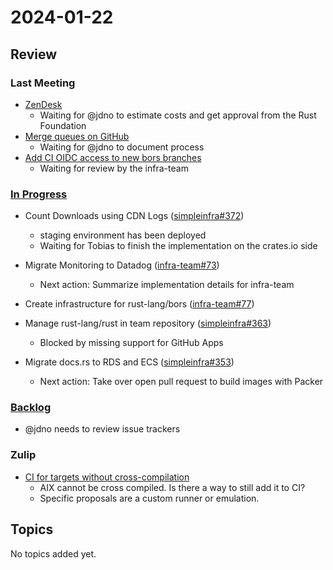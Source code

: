 # 2024-01-22

## Review

### Last Meeting

- [ZenDesk](https://rust-lang.zulipchat.com/#narrow/stream/242791-t-infra/topic/ZenDesk)
  - Waiting for @jdno to estimate costs and get approval from the Rust Foundation
- [Merge queues on GitHub](https://rust-lang.zulipchat.com/#narrow/stream/242791-t-infra/topic/merge.20queue.20for.20miri-test-libstd.3F)
  - Waiting for @jdno to document process
- [Add CI OIDC access to new bors branches](https://github.com/rust-lang/simpleinfra/pull/355)
  - Waiting for review by the infra-team

### [In Progress](https://github.com/orgs/rust-lang/projects/24/views/1)

- Count Downloads using CDN Logs ([simpleinfra#372](https://github.com/rust-lang/simpleinfra/issues/372))

  - staging environment has been deployed
  - Waiting for Tobias to finish the implementation on the crates.io side

- Migrate Monitoring to Datadog ([infra-team#73](https://github.com/rust-lang/infra-team/issues/73))

  - Next action: Summarize implementation details for infra-team

- Create infrastructure for rust-lang/bors ([infra-team#77](https://github.com/rust-lang/infra-team/issues/77))

- Manage rust-lang/rust in team repository ([simpleinfra#363](https://github.com/rust-lang/simpleinfra/issues/363))

  - Blocked by missing support for GitHub Apps

- Migrate docs.rs to RDS and ECS ([simpleinfra#353](https://github.com/rust-lang/simpleinfra/issues/353))
  - Next action: Take over open pull request to build images with Packer

### [Backlog](https://github.com/orgs/rust-lang/projects/24/views/1)

- @jdno needs to review issue trackers

### Zulip

- [CI for targets without cross-compilation](https://rust-lang.zulipchat.com/#narrow/stream/242791-t-infra/topic/CI.20for.20targets.20without.20cross-compilation)
  - AIX cannot be cross compiled. Is there a way to still add it to CI?
  - Specific proposals are a custom runner or emulation.

## Topics

No topics added yet.
